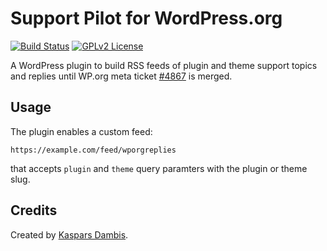 # Support Pilot for WordPress.org

[![Build Status](https://travis-ci.com/kasparsd/support-pilot.svg?branch=master)](https://travis-ci.com/kasparsd/support-pilot) [![GPLv2 License](https://img.shields.io/github/license/kasparsd/support-pilot-plugin.svg)](https://github.com/kasparsd/support-pilot-plugin/blob/master/LICENSE.md)

A WordPress plugin to build RSS feeds of plugin and theme support topics and replies until WP.org meta ticket [#4867](https://meta.trac.wordpress.org/ticket/4867) is merged.

## Usage

The plugin enables a custom feed:

	https://example.com/feed/wporgreplies

that accepts `plugin` and `theme` query paramters with the plugin or theme slug.


## Credits

Created by [Kaspars Dambis](https://kaspars.net).
